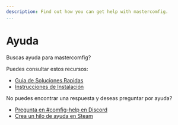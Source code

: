 ```yaml
---
description: Find out how you can get help with mastercomfig.
...
```


# Ayuda

Buscas ayuda para mastercomfig?

Puedes consultar estos recursos:

* [Guia de Soluciones Rapidas](https://docs.mastercomfig.com/page/next_steps/quick_fixes/)
* [Instrucciones de Instalación](https://docs.mastercomfig.com/page/setup/clean_up/)

No puedes encontrar una respuesta y deseas preguntar por ayuda?

* [Pregunta en #comfig-help en Discord](https://discord.gg/CuPb2zV)
* [Crea un hilo de ayuda en Steam](https://steamcommunity.com/groups/comfig/discussions/0/)

